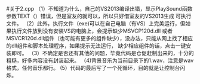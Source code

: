  #关于2.cpp
（1）不知道为什么，自己的VS2013编译出错，显示PlaySound函数参数TEXT（）错误，但是室友的就可以，所以只好借室友的VS2013生成
     可执行文件。
（2）此外，执行文件（exe)可以在自己电脑（有VS）上完美运行，但如果执行文件放到没有安装VS的电脑上，会提示缺少MSVCP120d.dll
     或者MSVCR120d.dll组件（也可能有更多的组件缺少），没办法，只能从网上找了相应的dll组件和脚本处理程序，如果提示无法运行，
     缺少相应组件的话，点击一键安装即可。
（3）不确定是否还有其他的问题，毕竟代码是仓促赶制出来的，十分的粗糙，好多内容没有封装起来。
（4)背景音乐为当前目录下的1.wav，注意是wav格式，任何音乐都行。
 (5）代码的最后写了一个死循环，目的就是让控制台闪烁。
